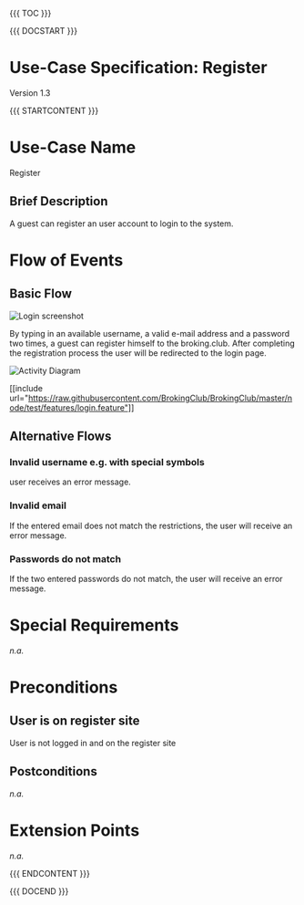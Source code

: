 {{{ TOC }}}


{{{ DOCSTART }}}

# Use-Case Specification: Register

Version 1.3

{{{ STARTCONTENT }}}


# Use-Case Name 
Register
## 	Brief Description
A guest can register an user account to login to the system.

# Flow of Events
## 	Basic Flow
![Login screenshot](http://broking.club/img/doc/screens/reg_screen.PNG)

By typing in an available username, a valid e-mail address and a password two times, a guest can register himself to the broking.club.
After completing the registration process the user will be redirected to the login page. 

![Activity Diagram](http://broking.club/img/doc/ad/ad_register.png)

[[include url="https://raw.githubusercontent.com/BrokingClub/BrokingClub/master/node/test/features/login.feature"]]


## 	Alternative Flows
### Invalid username e.g. with special symbols
user receives an error message.

### Invalid email 
If the entered email does not match the restrictions, the user will receive an error message.

### Passwords do not match
If the two entered passwords do not match, the user will receive an error message.

# Special Requirements
*n.a.*

# Preconditions
## User is on register site
User is not logged in and on the register site

## Postconditions
*n.a.*

# Extension Points
*n.a.*

{{{ ENDCONTENT }}}

{{{ DOCEND }}}




